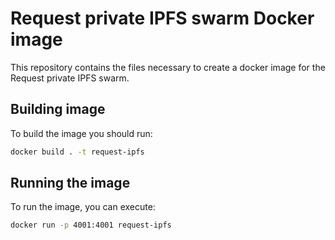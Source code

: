 # Request private IPFS swarm Docker image

This repository contains the files necessary to create a docker image
for the Request private IPFS swarm.

## Building image

To build the image you should run:

```bash
docker build . -t request-ipfs
```

## Running the image

To run the image, you can execute:
```bash
docker run -p 4001:4001 request-ipfs
```
